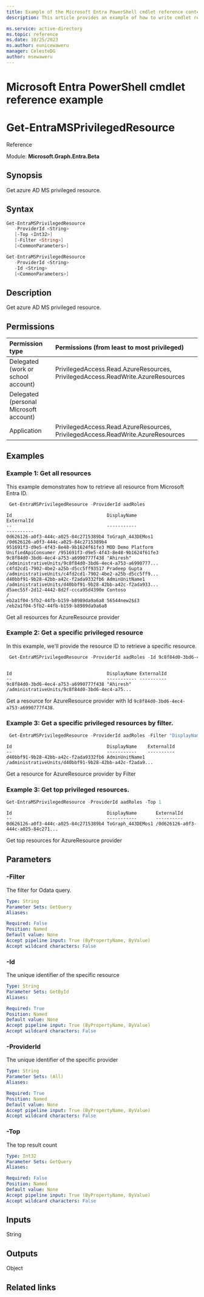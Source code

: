 ```yaml
---
title: Example of the Microsoft Entra PowerShell cmdlet reference content.
description: This article provides an example of how to write cmdlet reference content for Microsoft Entra PowerShell docs.

ms.service: active-directory
ms.topic: reference
ms.date: 10/25/2023
ms.author: eunicewaweru
manager: CelesteDG
author: msewaweru
---
```


# Microsoft Entra PowerShell cmdlet reference example

# Get-EntraMSPrivilegedResource

Reference

Module: **Microsoft.Graph.Entra.Beta**

## Synopsis

Get azure AD MS privileged resource.

## Syntax

```powershell
Get-EntraMSPrivilegedResource
   -ProviderId <String>
   [-Top <Int32>]
   [-Filter <String>]
   [<CommonParameters>]
```

```powershell
Get-EntraMSPrivilegedResource
   -ProviderId <String>
   -Id <String>
   [<CommonParameters>]
```

## Description  
  
Get azure AD MS privileged resource.

## Permissions

|Permission type      | Permissions (from least to most privileged)              |
|:--------------------|:---------------------------------------------------------|
|Delegated (work or school account) | PrivilegedAccess.Read.AzureResources, PrivilegedAccess.ReadWrite.AzureResources    |
|Delegated (personal Microsoft account) |     |
|Application | PrivilegedAccess.Read.AzureResources, PrivilegedAccess.ReadWrite.AzureResources |

## Examples

### Example 1: Get all resources
    
This example demonstrates how to retrieve all resource from Microsoft Entra ID.

    
```powershell
 Get-EntraMSPrivilegedResource -ProviderId aadRoles
``` 
     

    
```Output
Id                                   DisplayName                          ExternalId
--                                   -----------                          ----------
0d626126-a0f3-444c-a025-84c2715389b4 ToGraph_443DEMos1                    /0d626126-a0f3-444c-a025-84c2715389b4
951691f3-d9e5-4f43-8e48-9b1624f61fe3 MOD Demo Platform UnifiedApiConsumer /951691f3-d9e5-4f43-8e48-9b1624f61fe3
9c8f84d0-3bd6-4ec4-a753-a6990777f438 "Ahiresh"                            /administrativeUnits/9c8f84d0-3bd6-4ec4-a753-a6990777...
c4fd2cd1-7902-4be2-a25b-d5cc5ff93517 Pradeep Gupta                        /administrativeUnits/c4fd2cd1-7902-4be2-a25b-d5cc5ff9...
d40bbf91-9b28-42bb-a42c-f2ada9332fb6 AdminUnitName1                       /administrativeUnits/d40bbf91-9b28-42bb-a42c-f2ada933...
d5aec55f-2d12-4442-8d2f-ccca95d4390e Contoso                              /
eb2a1f04-5fb2-44fb-b159-b8989da9a6a8 56544new2$£3                         /eb2a1f04-5fb2-44fb-b159-b8989da9a6a8
```
Get all resources for AzureResource provider

### Example 2: Get a specific privileged resource
In this example, we'll provide the resource ID to retrieve a specific resource.

```powershell
 Get-EntraMSPrivilegedResource -ProviderId aadRoles -Id 9c8f84d0-3bd6-4ec4-a753-a6990777f438
```

```Output

Id                                   DisplayName ExternalId
--                                   ----------- ----------
9c8f84d0-3bd6-4ec4-a753-a6990777f438 "Ahiresh"   /administrativeUnits/9c8f84d0-3bd6-4ec4-a75...
```

Get a resource for AzureResource provider with Id `9c8f84d0-3bd6-4ec4-a753-a6990777f438`.

### Example 3: Get a specific privileged resources by filter.

```powershell
 Get-EntraMSPrivilegedResource -ProviderId aadRoles -Filter "DisplayName eq 'AdminUnitName1'"
```

```Output
Id                                   DisplayName    ExternalId
--                                   -----------    ----------
d40bbf91-9b28-42bb-a42c-f2ada9332fb6 AdminUnitName1 /administrativeUnits/d40bbf91-9b28-42bb-a42c-f2ada9...
```
Get a resource for AzureResource provider by Filter

### Example 3: Get top privileged resources.
```powershell
Get-EntraMSPrivilegedResource -ProviderId aadRoles -Top 1
```

```output
Id                                   DisplayName       ExternalId
--                                   -----------       ----------
0d626126-a0f3-444c-a025-84c2715389b4 ToGraph_443DEMos1 /0d626126-a0f3-444c-a025-84c271...
```
Get top resources for AzureResource provider

## Parameters

### -Filter
The filter for Odata query.

```yaml
Type: String
Parameter Sets: GetQuery
Aliases:

Required: False
Position: Named
Default value: None
Accept pipeline input: True (ByPropertyName, ByValue)
Accept wildcard characters: False
```

### -Id
The unique identifier of the specific resource

```yaml
Type: String
Parameter Sets: GetById
Aliases:

Required: True
Position: Named
Default value: None
Accept pipeline input: True (ByPropertyName, ByValue)
Accept wildcard characters: False
```

### -ProviderId
The unique identifier of the specific provider

```yaml
Type: String
Parameter Sets: (All)
Aliases:

Required: True
Position: Named
Default value: None
Accept pipeline input: True (ByPropertyName, ByValue)
Accept wildcard characters: False
```

### -Top
The top result count

```yaml
Type: Int32
Parameter Sets: GetQuery
Aliases:

Required: False
Position: Named
Default value: None
Accept pipeline input: True (ByPropertyName, ByValue)
Accept wildcard characters: False
```

## Inputs
String

## Outputs
Object


## Related links
